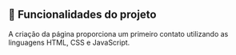
## 🔨 Funcionalidades do projeto

A criação da página proporciona um primeiro contato utilizando as linguagens HTML, CSS e JavaScript.


